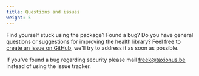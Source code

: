 ```yaml
---
title: Questions and issues
weight: 5
---
```


Find yourself stuck using the package? Found a bug? Do you have general questions or suggestions for improving the health library? Feel free to [create an issue on GitHub](https://github.com/taxionus/laravel-translatable/issues), we'll try to address it as soon as possible.

If you've found a bug regarding security please mail [freek@taxionus.be](mailto:freek@taxionus.be) instead of using the issue tracker.
